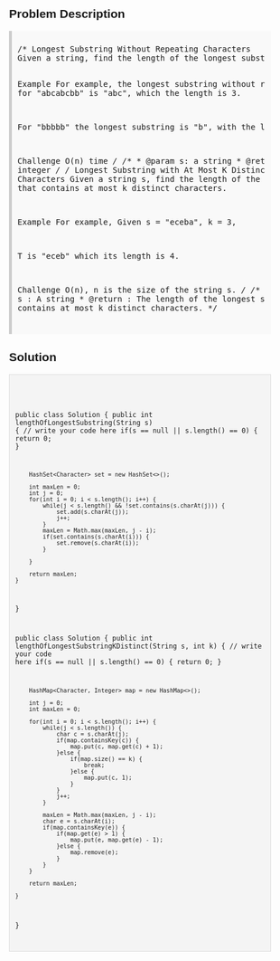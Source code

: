 <style>
  body { font-family: Arial, sans-serif; }
  .container { max-width: 600px; margin: auto; padding: 20px; }
  .comment-block { background-color: #f9f9f9; padding: 10px; border-left: 5px solid #ccc; }
  .code-block { background-color: #f4f4f4; padding: 10px; border: 1px solid #ddd; }
</style>

<div class='container'>
<h2>Problem Description</h2>
<div class='comment-block'>
<pre>
/* Longest Substring Without Repeating Characters 
Given a string, find the length of the longest substring without repeating characters.

Example
For example, the longest substring without repeating letters for "abcabcbb" is "abc", which the length is 3.

For "bbbbb" the longest substring is "b", with the length of 1.

Challenge 
O(n) time
*/
    /**
     * @param s: a string
     * @return: an integer 
     */
/* Longest Substring with At Most K Distinct Characters 
Given a string s, find the length of the longest substring T that contains at most k distinct characters.

Example
For example, Given s = "eceba", k = 3,

T is "eceb" which its length is 4.

Challenge 
O(n), n is the size of the string s.
*/
    /**
     * @param s : A string
     * @return : The length of the longest substring 
     *           that contains at most k distinct characters.
     */
</pre>
</div>

<h2>Solution</h2>
<div class='code-block'>
<pre><code class='language-java'>

public class Solution {
    public int lengthOfLongestSubstring(String s) {
        // write your code here
        if(s == null || s.length() == 0) {
            return 0;
        }
        
        HashSet<Character> set = new HashSet<>();

        int maxLen = 0;
        int j = 0;
        for(int i = 0; i < s.length(); i++) {
            while(j < s.length() && !set.contains(s.charAt(j))) {
                set.add(s.charAt(j));
                j++;
            }
            maxLen = Math.max(maxLen, j - i);
            if(set.contains(s.charAt(i))) {
                set.remove(s.charAt(i));
            }
            
        }
        
        return maxLen;
    }
}



public class Solution {
    public int lengthOfLongestSubstringKDistinct(String s, int k) {
        // write your code here
        if(s == null || s.length() == 0) {
            return 0;
        }
        
        HashMap<Character, Integer> map = new HashMap<>();
        
        int j = 0;
        int maxLen = 0;
        
        for(int i = 0; i < s.length(); i++) {
            while(j < s.length()) {
                char c = s.charAt(j);
                if(map.containsKey(c)) {
                    map.put(c, map.get(c) + 1);
                }else {
                    if(map.size() == k) {
                        break;
                    }else {
                        map.put(c, 1);
                    }
                }
                j++;
            }
            
            maxLen = Math.max(maxLen, j - i);
            char e = s.charAt(i);
            if(map.containsKey(e)) {
                if(map.get(e) > 1) {
                    map.put(e, map.get(e) - 1);
                }else {
                    map.remove(e);
                }
            }
        }
        
        return maxLen;
    
    }
}</code></pre>
</div>
</div>
